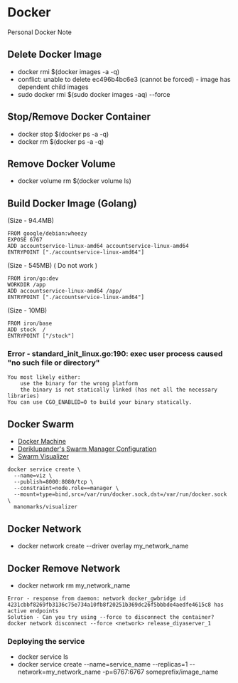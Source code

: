 # Docker
Personal Docker Note

## Delete Docker Image
- docker rmi $(docker images -a -q)
- conflict: unable to delete ec496b4bc6e3 (cannot be forced) - image has dependent child images
- sudo docker rmi $(sudo docker images -aq) --force

## Stop/Remove Docker Container
- docker stop $(docker ps -a -q)
- docker rm $(docker ps -a -q)

## Remove Docker Volume
- docker volume rm $(docker volume ls)

## Build Docker Image (Golang)

(Size - 94.4MB)
~~~
FROM google/debian:wheezy
EXPOSE 6767
ADD accountservice-linux-amd64 accountservice-linux-amd64 
ENTRYPOINT ["./accountservice-linux-amd64"]
~~~

(Size - 545MB) ( Do not work ) 
~~~
FROM iron/go:dev
WORKDIR /app
ADD accountservice-linux-amd64 /app/
ENTRYPOINT ["./accountservice-linux-amd64"]
~~~
(Size - 10MB) 
~~~
FROM iron/base
ADD stock  / 
ENTRYPOINT ["/stock"]
~~~

### Error - standard_init_linux.go:190: exec user process caused "no such file or directory"
~~~
You most likely either:
    use the binary for the wrong platform
    the binary is not statically linked (has not all the necessary libraries)
You can use CGO_ENABLED=0 to build your binary statically.
~~~

## Docker Swarm

- [Docker Machine](https://docs.docker.com/machine/install-machine/#install-machine-directly)
- [Deriklupander's Swarm Manager Configuration](https://github.com/callistaenterprise/goblog/blob/master/extras/docker-setup.md)
- [Swarm Visualizer](https://github.com/ManoMarks/docker-swarm-visualizer)

~~~
docker service create \
  --name=viz \
  --publish=8000:8080/tcp \
  --constraint=node.role==manager \
  --mount=type=bind,src=/var/run/docker.sock,dst=/var/run/docker.sock \
  manomarks/visualizer    
~~~

## Docker Network

- docker network create --driver overlay my_network_name

## Docker Remove Network
- docker network rm my_network_name
~~~
Error - response from daemon: network docker_gwbridge id 4231cbbf8269fb3136c75e734a10fb8f20251b369dc26f5bbbde4aedfe4615c8 has active endpoints
Solution - Can you try using --force to disconnect the container?
docker network disconnect --force <network> release_diyaserver_1
~~~

### Deploying the service
- docker service ls
- docker service create --name=service_name --replicas=1 --network=my_network_name -p=6767:6767 someprefix/image_name 



